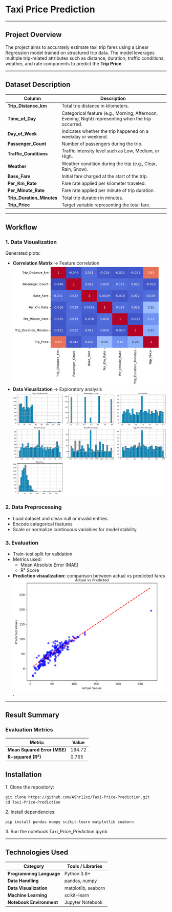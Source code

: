# Taxi Price Prediction

---

## Project Overview
The project aims to accurately estimate taxi trip fares using a Linear Regression model trained on structured trip data. The model leverages multiple trip-related attributes such as distance, duration, traffic conditions, weather, and rate components to predict the **Trip Price**.

---

## Dataset Description

| Column | Description |
|---------|-------------|
| **Trip_Distance_km** | Total trip distance in kilometers. |
| **Time_of_Day** | Categorical feature (e.g., Morning, Afternoon, Evening, Night) representing when the trip occurred. |
| **Day_of_Week** | Indicates whether the trip happened on a weekday or weekend. |
| **Passenger_Count** | Number of passengers during the trip. |
| **Traffic_Conditions** | Traffic intensity level such as Low, Medium, or High. |
| **Weather** | Weather condition during the trip (e.g., Clear, Rain, Snow). |
| **Base_Fare** | Initial fare charged at the start of the trip. |
| **Per_Km_Rate** | Fare rate applied per kilometer traveled. |
| **Per_Minute_Rate** | Fare rate applied per minute of trip duration. |
| **Trip_Duration_Minutes** | Total trip duration in minutes. |
| **Trip_Price** | Target variable representing the total fare. |

---

## Workflow

### 1. Data Visualization
Generated plots:
- **Correlation Matrix** → Feature correlation ![](outputs/correlation_matrix.png)  
- **Data Visualization** → Exploratory analysis ![](outputs/data_visualization.png)  


### 2. Data Preprocessing
- Load dataset and clean null or invalid entries.
- Encode categorical features
- Scale or normalize continuous variables for model stability.  

### 3. Evaluation
- Train-test split for validation  
- Metrics used:
  - Mean Absolute Error (MAE)  
  - R² Score  
- **Prediction visualization:** comparison between actual vs predicted fares ![](outputs/prediction.png).

---

## Result Summary

### Evaluation Metrics
| Metric | Value |
|--------|-------|
| **Mean Squared Error (MSE)** | 194.72 |
| **R-squared (R²)** | 0.765 |

## Installation

1\. Clone the repository:

    git clone https://github.com/AShr12xz/Taxi-Price-Prediction.git
    cd Taxi-Price-Prediction

2️\. Install dependencies:

    pip install pandas numpy scikit-learn matplotlib seaborn
    
3\. Run the notebook Taxi_Price_Prediction.ipynb

---

## Technologies Used

| Category | Tools / Libraries |
|-----------|-------------------|
| **Programming Language** | Python 3.8+ |
| **Data Handling** | pandas, numpy |
| **Data Visualization** | matplotlib, seaborn |
| **Machine Learning** | scikit-learn |
| **Notebook Environment** | Jupyter Notebook |
